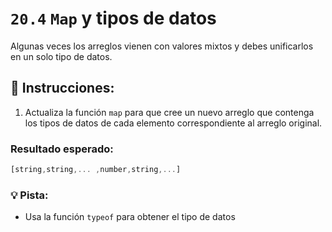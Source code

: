 # `20.4` `Map` y tipos de datos

Algunas veces los arreglos vienen con valores mixtos y debes unificarlos en un solo tipo de datos.

## 📝 Instrucciones:

1. Actualiza la función `map` para que cree un nuevo arreglo que contenga los tipos de datos de cada elemento correspondiente al arreglo original.

### Resultado esperado:

```js
[string,string,... ,number,string,...]
```

### 💡 Pista:

+ Usa la función `typeof` para obtener el tipo de datos
